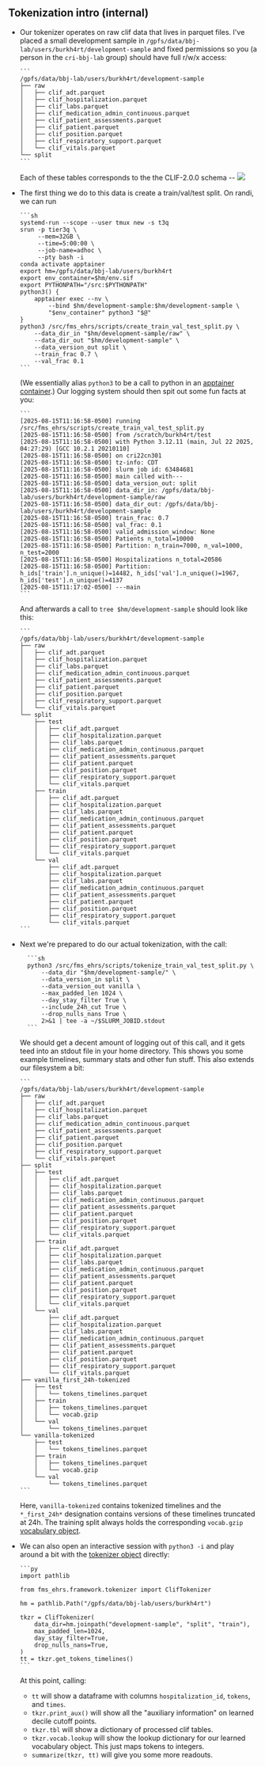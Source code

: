 ## Tokenization intro (internal)

-   Our tokenizer operates on raw clif data that lives in parquet files. I've
    placed a small development sample in
    `/gpfs/data/bbj-lab/users/burkh4rt/development-sample` and fixed permissions
    so you (a person in the `cri-bbj-lab` group) should have full r/w/x access:

        ```
        /gpfs/data/bbj-lab/users/burkh4rt/development-sample
        ├── raw
        │   ├── clif_adt.parquet
        │   ├── clif_hospitalization.parquet
        │   ├── clif_labs.parquet
        │   ├── clif_medication_admin_continuous.parquet
        │   ├── clif_patient_assessments.parquet
        │   ├── clif_patient.parquet
        │   ├── clif_position.parquet
        │   ├── clif_respiratory_support.parquet
        │   └── clif_vitals.parquet
        └── split
        ```

    Each of these tables corresponds to the the CLIF-2.0.0 schema --
    ![](./img/clif-tables.png)

-   The first thing we do to this data is create a train/val/test split. On
    randi, we can run

        ```sh
        systemd-run --scope --user tmux new -s t3q
        srun -p tier3q \
             --mem=32GB \
             --time=5:00:00 \
             --job-name=adhoc \
             --pty bash -i
        conda activate apptainer
        export hm=/gpfs/data/bbj-lab/users/burkh4rt
        export env_container=$hm/env.sif
        export PYTHONPATH="/src:$PYTHONPATH"
        python3() {
            apptainer exec --nv \
                --bind $hm/development-sample:$hm/development-sample \
                "$env_container" python3 "$@"
        }
        python3 /src/fms_ehrs/scripts/create_train_val_test_split.py \
            --data_dir_in "$hm/development-sample/raw" \
            --data_dir_out "$hm/development-sample" \
            --data_version_out split \
            --train_frac 0.7 \
            --val_frac 0.1
        ```

    (We essentially alias `python3` to be a call to python in an
    [apptainer container](https://apptainer.org).) Our logging system should then
    spit out some fun facts at you:

        ```
        [2025-08-15T11:16:58-0500] running /src/fms_ehrs/scripts/create_train_val_test_split.py
        [2025-08-15T11:16:58-0500] from /scratch/burkh4rt/test
        [2025-08-15T11:16:58-0500] with Python 3.12.11 (main, Jul 22 2025, 04:27:29) [GCC 10.2.1 20210110]
        [2025-08-15T11:16:58-0500] on cri22cn301
        [2025-08-15T11:16:58-0500] tz-info: CDT
        [2025-08-15T11:16:58-0500] slurm job id: 63484681
        [2025-08-15T11:16:58-0500] main called with---
        [2025-08-15T11:16:58-0500] data_version_out: split
        [2025-08-15T11:16:58-0500] data_dir_in: /gpfs/data/bbj-lab/users/burkh4rt/development-sample/raw
        [2025-08-15T11:16:58-0500] data_dir_out: /gpfs/data/bbj-lab/users/burkh4rt/development-sample
        [2025-08-15T11:16:58-0500] train_frac: 0.7
        [2025-08-15T11:16:58-0500] val_frac: 0.1
        [2025-08-15T11:16:58-0500] valid_admission_window: None
        [2025-08-15T11:16:58-0500] Patients n_total=10000
        [2025-08-15T11:16:58-0500] Partition: n_train=7000, n_val=1000, n_test=2000
        [2025-08-15T11:16:58-0500] Hospitalizations n_total=20586
        [2025-08-15T11:16:58-0500] Partition: h_ids['train'].n_unique()=14482, h_ids['val'].n_unique()=1967, h_ids['test'].n_unique()=4137
        [2025-08-15T11:17:02-0500] ---main
        ```

    And afterwards a call to `tree $hm/development-sample` should look like this:

        ```
        /gpfs/data/bbj-lab/users/burkh4rt/development-sample
        ├── raw
        │   ├── clif_adt.parquet
        │   ├── clif_hospitalization.parquet
        │   ├── clif_labs.parquet
        │   ├── clif_medication_admin_continuous.parquet
        │   ├── clif_patient_assessments.parquet
        │   ├── clif_patient.parquet
        │   ├── clif_position.parquet
        │   ├── clif_respiratory_support.parquet
        │   └── clif_vitals.parquet
        └── split
            ├── test
            │   ├── clif_adt.parquet
            │   ├── clif_hospitalization.parquet
            │   ├── clif_labs.parquet
            │   ├── clif_medication_admin_continuous.parquet
            │   ├── clif_patient_assessments.parquet
            │   ├── clif_patient.parquet
            │   ├── clif_position.parquet
            │   ├── clif_respiratory_support.parquet
            │   └── clif_vitals.parquet
            ├── train
            │   ├── clif_adt.parquet
            │   ├── clif_hospitalization.parquet
            │   ├── clif_labs.parquet
            │   ├── clif_medication_admin_continuous.parquet
            │   ├── clif_patient_assessments.parquet
            │   ├── clif_patient.parquet
            │   ├── clif_position.parquet
            │   ├── clif_respiratory_support.parquet
            │   └── clif_vitals.parquet
            └── val
                ├── clif_adt.parquet
                ├── clif_hospitalization.parquet
                ├── clif_labs.parquet
                ├── clif_medication_admin_continuous.parquet
                ├── clif_patient_assessments.parquet
                ├── clif_patient.parquet
                ├── clif_position.parquet
                ├── clif_respiratory_support.parquet
                └── clif_vitals.parquet
        ```

-   Next we're prepared to do our actual tokenization, with the call:

          ```sh
          python3 /src/fms_ehrs/scripts/tokenize_train_val_test_split.py \
              --data_dir "$hm/development-sample/" \
              --data_version_in split \
              --data_version_out vanilla \
              --max_padded_len 1024 \
              --day_stay_filter True \
              --include_24h_cut True \
              --drop_nulls_nans True \
              2>&1 | tee -a ~/$SLURM_JOBID.stdout
          ```

    We should get a decent amount of logging out of this call, and it gets teed
    into an stdout file in your home directory. This shows you some example
    timelines, summary stats and other fun stuff. This also extends our
    filesystem a bit:

        ```
        /gpfs/data/bbj-lab/users/burkh4rt/development-sample
        ├── raw
        │   ├── clif_adt.parquet
        │   ├── clif_hospitalization.parquet
        │   ├── clif_labs.parquet
        │   ├── clif_medication_admin_continuous.parquet
        │   ├── clif_patient_assessments.parquet
        │   ├── clif_patient.parquet
        │   ├── clif_position.parquet
        │   ├── clif_respiratory_support.parquet
        │   └── clif_vitals.parquet
        ├── split
        │   ├── test
        │   │   ├── clif_adt.parquet
        │   │   ├── clif_hospitalization.parquet
        │   │   ├── clif_labs.parquet
        │   │   ├── clif_medication_admin_continuous.parquet
        │   │   ├── clif_patient_assessments.parquet
        │   │   ├── clif_patient.parquet
        │   │   ├── clif_position.parquet
        │   │   ├── clif_respiratory_support.parquet
        │   │   └── clif_vitals.parquet
        │   ├── train
        │   │   ├── clif_adt.parquet
        │   │   ├── clif_hospitalization.parquet
        │   │   ├── clif_labs.parquet
        │   │   ├── clif_medication_admin_continuous.parquet
        │   │   ├── clif_patient_assessments.parquet
        │   │   ├── clif_patient.parquet
        │   │   ├── clif_position.parquet
        │   │   ├── clif_respiratory_support.parquet
        │   │   └── clif_vitals.parquet
        │   └── val
        │       ├── clif_adt.parquet
        │       ├── clif_hospitalization.parquet
        │       ├── clif_labs.parquet
        │       ├── clif_medication_admin_continuous.parquet
        │       ├── clif_patient_assessments.parquet
        │       ├── clif_patient.parquet
        │       ├── clif_position.parquet
        │       ├── clif_respiratory_support.parquet
        │       └── clif_vitals.parquet
        ├── vanilla_first_24h-tokenized
        │   ├── test
        │   │   └── tokens_timelines.parquet
        │   ├── train
        │   │   ├── tokens_timelines.parquet
        │   │   └── vocab.gzip
        │   └── val
        │       └── tokens_timelines.parquet
        └── vanilla-tokenized
            ├── test
            │   └── tokens_timelines.parquet
            ├── train
            │   ├── tokens_timelines.parquet
            │   └── vocab.gzip
            └── val
                └── tokens_timelines.parquet
        ```

    Here, `vanilla-tokenized` contains tokenized timelines and the `*_first_24h*`
    designation contains versions of these timelines truncated at 24h. The
    training split always holds the corresponding `vocab.gzip`
    [vocabulary object](./fms_ehrs/framework/vocabulary.py).

-   We can also open an interactive session with `python3 -i` and play around a
    bit with the [tokenizer object](./fms_ehrs/framework/tokenizer.py) directly:

        ```py
        import pathlib

        from fms_ehrs.framework.tokenizer import ClifTokenizer

        hm = pathlib.Path("/gpfs/data/bbj-lab/users/burkh4rt")

        tkzr = ClifTokenizer(
            data_dir=hm.joinpath("development-sample", "split", "train"),
            max_padded_len=1024,
            day_stay_filter=True,
            drop_nulls_nans=True,
        )
        tt = tkzr.get_tokens_timelines()
        ```

    At this point, calling:

    -   `tt` will show a dataframe with columns `hospitalization_id`, `tokens`,
        and `times`.
    -   `tkzr.print_aux()` will show all the "auxiliary information" on learned
        decile cutoff points.
    -   `tkzr.tbl` will show a dictionary of processed clif tables.
    -   `tkzr.vocab.lookup` will show the lookup dictionary for our learned
        vocabulary object. This just maps tokens to integers.
    -   `summarize(tkzr, tt)` will give you some more readouts.
